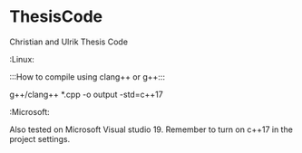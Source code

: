# ThesisCode
Christian and Ulrik Thesis Code

:Linux:

:::How to compile using clang++ or g++:::

g++/clang++ *.cpp -o output -std=c++17



:Microsoft:

Also tested on Microsoft Visual studio 19. Remember to turn on c++17 in the project settings.
